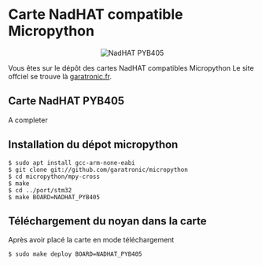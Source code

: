 Carte NadHAT compatible Micropython
===================================
<p align="center">
  <img src="https://raw.githubusercontent.com/garatronic/nadhat_pyb/master/bandeau_f405_sd_700p.jpg" alt="NadHAT PYB405"/>
</p>

Vous êtes sur le dépôt des cartes NadHAT compatibles Micropython
Le site offciel se trouve là [garatronic.fr](http://www.garatronic.fr).

Carte NadHAT PYB405
-------------------

A completer


Installation du dépot micropython
---------------------------------
    $ sudo apt install gcc-arm-none-eabi
    $ git clone git://github.com/garatronic/micropython
    $ cd micropython/mpy-cross
    $ make
    $ cd ../port/stm32
    $ make BOARD=NADHAT_PYB405


Téléchargement du noyan dans la carte
-------------------------------------

Après avoir placé la carte en mode téléchargement

    $ sudo make deploy BOARD=NADHAT_PYB405